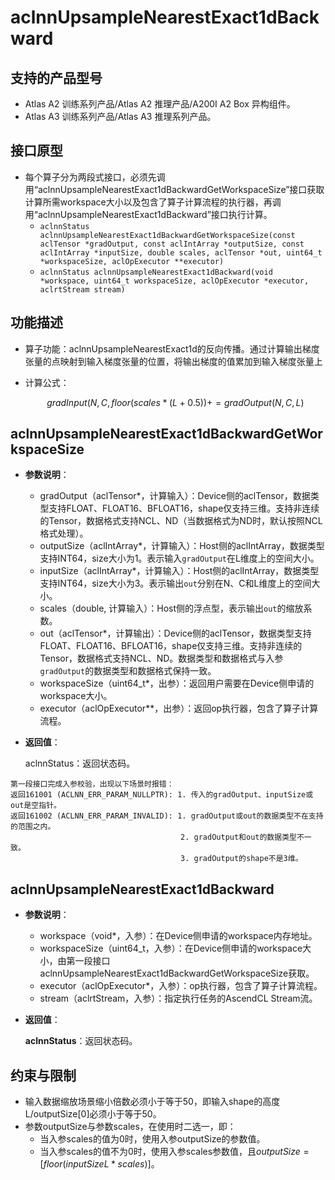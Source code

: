 # aclnnUpsampleNearestExact1dBackward

## 支持的产品型号

- Atlas A2 训练系列产品/Atlas A2 推理产品/A200I A2 Box 异构组件。
- Atlas A3 训练系列产品/Atlas A3 推理系列产品。

## 接口原型

- 每个算子分为两段式接口，必须先调用“aclnnUpsampleNearestExact1dBackwardGetWorkspaceSize”接口获取计算所需workspace大小以及包含了算子计算流程的执行器，再调用“aclnnUpsampleNearestExact1dBackward”接口执行计算。
  - `aclnnStatus aclnnUpsampleNearestExact1dBackwardGetWorkspaceSize(const aclTensor *gradOutput, const aclIntArray *outputSize, const aclIntArray *inputSize, double scales, aclTensor *out, uint64_t *workspaceSize, aclOpExecutor **executor)`
  - `aclnnStatus aclnnUpsampleNearestExact1dBackward(void *workspace, uint64_t workspaceSize, aclOpExecutor *executor, aclrtStream stream)`

## 功能描述

- 算子功能：aclnnUpsampleNearestExact1d的反向传播。通过计算输出梯度张量的点映射到输入梯度张量的位置，将输出梯度的值累加到输入梯度张量上
- 计算公式：

  $$
  gradInput(N, C, floor ( scales * ( L + 0.5 )) +=  gradOutput( N, C, L)
  $$

## aclnnUpsampleNearestExact1dBackwardGetWorkspaceSize

- **参数说明**：

  - gradOutput（aclTensor*，计算输入）：Device侧的aclTensor，数据类型支持FLOAT、FLOAT16、BFLOAT16，shape仅支持三维。支持非连续的Tensor，数据格式支持NCL、ND（当数据格式为ND时，默认按照NCL格式处理）。
  - outputSize（aclIntArray*，计算输入）：Host侧的aclIntArray，数据类型支持INT64，size大小为1。表示输入`gradOutput`在L维度上的空间大小。
  - inputSize（aclIntArray*，计算输入）：Host侧的aclIntArray，数据类型支持INT64，size大小为3。表示输出`out`分别在N、C和L维度上的空间大小。
  - scales（double, 计算输入）：Host侧的浮点型，表示输出`out`的缩放系数。
  - out（aclTensor*，计算输出）：Device侧的aclTensor，数据类型支持FLOAT、FLOAT16、BFLOAT16，shape仅支持三维。支持非连续的Tensor，数据格式支持NCL、ND。数据类型和数据格式与入参`gradOutput`的数据类型和数据格式保持一致。
  - workspaceSize（uint64_t\*，出参）：返回用户需要在Device侧申请的workspace大小。
  - executor（aclOpExecutor\**，出参）：返回op执行器，包含了算子计算流程。

- **返回值**：

  aclnnStatus：返回状态码。

```
第一段接口完成入参校验，出现以下场景时报错：
返回161001 (ACLNN_ERR_PARAM_NULLPTR): 1. 传入的gradOutput、inputSize或out是空指针。
返回161002 (ACLNN_ERR_PARAM_INVALID): 1. gradOutput或out的数据类型不在支持的范围之内。
                                      2. gradOutput和out的数据类型不一致。
                                      3. gradOutput的shape不是3维。
```

## aclnnUpsampleNearestExact1dBackward

- **参数说明**：

  - workspace（void\*，入参）：在Device侧申请的workspace内存地址。
  - workspaceSize（uint64\_t，入参）：在Device侧申请的workspace大小，由第一段接口aclnnUpsampleNearestExact1dBackwardGetWorkspaceSize获取。
  - executor（aclOpExecutor\*，入参）：op执行器，包含了算子计算流程。
  - stream（aclrtStream，入参）：指定执行任务的AscendCL Stream流。

- **返回值**：

  **aclnnStatus**：返回状态码。

## 约束与限制

- 输入数据缩放场景缩小倍数必须小于等于50，即输入shape的高度L/outputSize[0]必须小于等于50。
- 参数outputSize与参数scales，在使用时二选一，即：
  - 当入参scales的值为0时，使用入参outputSize的参数值。
  - 当入参scales的值不为0时，使用入参scales参数值，且$outputSize=[floor(inputSizeL*scales)]$。

